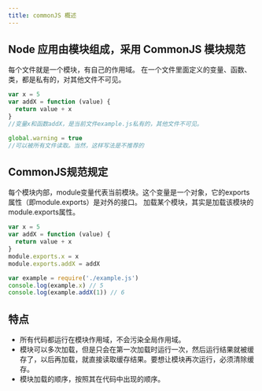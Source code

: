 ```yaml
---
title: commonJS 概述
---
```


## Node 应用由模块组成，采用 CommonJS 模块规范

每个文件就是一个模块，有自己的作用域。
在一个文件里面定义的变量、函数、类，都是私有的，对其他文件不可见。

```javascript
var x = 5
var addX = function (value) {
  return value + x
}
//变量x和函数addX，是当前文件example.js私有的，其他文件不可见。
```

```javascript
global.warning = true
//可以被所有文件读取。当然，这样写法是不推荐的
```

## CommonJS规范规定

每个模块内部，module变量代表当前模块。这个变量是一个对象，它的exports属性（即module.exports）是对外的接口。
加载某个模块，其实是加载该模块的module.exports属性。

```javascript
var x = 5
var addX = function (value) {
  return value + x
}
module.exports.x = x
module.exports.addX = addX
```

```javascript
var example = require('./example.js')
console.log(example.x) // 5
console.log(example.addX(1)) // 6
```

## 特点

- 所有代码都运行在模块作用域，不会污染全局作用域。
- 模块可以多次加载，但是只会在第一次加载时运行一次，然后运行结果就被缓存了，以后再加载，就直接读取缓存结果。要想让模块再次运行，必须清除缓存。
- 模块加载的顺序，按照其在代码中出现的顺序。
